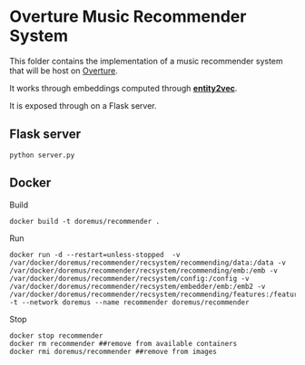 Overture Music Recommender System
=================================

This folder contains the implementation of a music recommender system that will be host on [Overture](http://overture.doremus.org).

It works through embeddings computed through [__entity2vec__](https://github.com/MultimediaSemantics/entity2vec).

It is exposed through on a Flask server.

## Flask server

    python server.py

## Docker

Build

    docker build -t doremus/recommender .

Run

    docker run -d --restart=unless-stopped  -v /var/docker/doremus/recommender/recsystem/recommending/data:/data -v /var/docker/doremus/recommender/recsystem/recommending/emb:/emb -v /var/docker/doremus/recommender/recsystem/config:/config -v /var/docker/doremus/recommender/recsystem/embedder/emb:/emb2 -v /var/docker/doremus/recommender/recsystem/recommending/features:/features -t --network doremus --name recommender doremus/recommender


<!-- docker run -d --restart=unless-stopped  -v /Users/pasquale/git/recommender/recsystem/recommending/data:/data -v /Users/pasquale/git/recommender/recsystem/recommending/emb:/emb -v /Users/pasquale/git/recommender/recsystem/config:/config -v /Users/pasquale/git/recommender/recsystem/embedder/emb:/emb2 -v /Users/pasquale/git/recommender/recsystem/recommending/features:/features --network doremus -t --name recommender doremus/recommender -->


Stop

    docker stop recommender
    docker rm recommender ##remove from available containers
    docker rmi doremus/recommender ##remove from images

